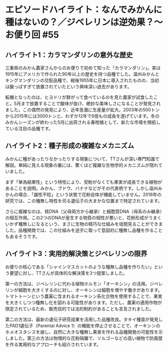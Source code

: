 # エピソードハイライト：なんでみかんに種はないの？／ジベレリンは逆効果？〜お便り回 #55

## ハイライト1：カラマンダリンの意外な歴史

三重県のみかん農家さんからのお便りで初めて知った「カラマンダリン」。実は1915年にアメリカで作られた90年以上の歴史を持つ品種でした。温州みかんとキングマンダリンの交配品種で、戦後1955年に日本に導入されたものの、当初は酸っぱすぎて放置されていたという興味深い過去があります。

転機となったのは、ヒヨドリが群がって食べているのを見た農家が試食したこと。5月まで放置することで酸味が抜け、絶妙な美味しさになることが発見されました。この偶然の発見により、近年急激に生産量が拡大。2003年の500トンから2015年には3000トンと、わずか12年で6倍もの成長を遂げています。冬のみかんシーズンが終わった5月に出荷される春柑橘として、新たな市場を開拓している注目の品種です。

## ハイライト2：種子形成の複雑なメカニズム

みかんに種があったりなかったりする現象について、TTさんが深い専門知識で解説。単純に見える現象の裏には、驚くほど複雑な生物学的メカニズムが隠れていました。

まず「単為結果性」という特性により、受粉がなくても果実が成長できる植物があることを説明。みかん、ブドウ、バナナなどがその代表例です。しかし温州みかんの場合、「雄性不稔」という状態で花粉自体が機能していません。2018年の研究では、この種無し特性を司る遺伝子の大まかな位置まで特定されています。

さらに複雑なのは、核DNA（父母両方から継承）と細胞質DNA（母系のみ継承）の相互作用。この2つのDNAが産生する物質の相性が悪いと、花粉形成がうまくいかず種無しになるという、まさに生物の精巧な仕組みを垣間見ることができました。品種開発では、この仕組みを逆手に取って意図的に種無し品種を作ることもあるそうです。

## ハイライト3：実用的解決策とジベレリンの限界

お便りの核心である「シャインマスカットのような種無し品種を作りたい」という要望に対し、TTさんが具体的な解決策を3つ提案しました。

第一の方法は、ジベレリンに代わる植物ホルモン「オーキシン」の活用。ジベレリンが細胞を大きくするのに対し、オーキシンは細胞を増やす働きがあります。トマトトーンという農薬に含まれるオーキシン系化合物を使用することで、果実を大きくしつつ種無し化を図れる可能性があります。ただし、農薬の適用作物が限定されているため、販売目的では法的制約があることも言及されました。

第二の方法は、最新の遺伝子研究成果を活用した品種改良。タキイ種苗が発見したPAD1遺伝子（Parental Advice 1）の機能を停止させることで、オーキシンのホメオスタシスを崩し、自然に大きな種無し果実を作れる品種開発の可能性を示しました。第三の方法は物理的な花粉隔離で、ソルゴーなどの高い植物で防風壁を作る実用的なアプローチも紹介されています。